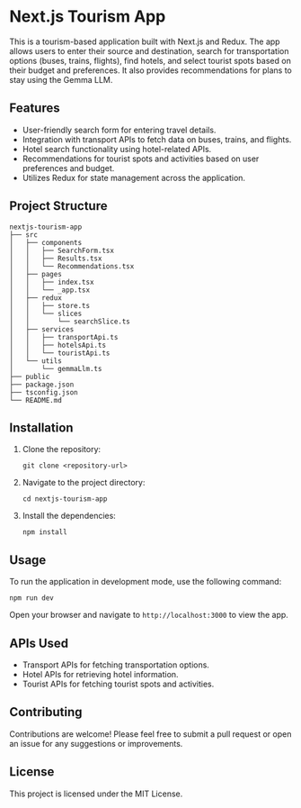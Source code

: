 # Next.js Tourism App

This is a tourism-based application built with Next.js and Redux. The app allows users to enter their source and destination, search for transportation options (buses, trains, flights), find hotels, and select tourist spots based on their budget and preferences. It also provides recommendations for plans to stay using the Gemma LLM.

## Features

- User-friendly search form for entering travel details.
- Integration with transport APIs to fetch data on buses, trains, and flights.
- Hotel search functionality using hotel-related APIs.
- Recommendations for tourist spots and activities based on user preferences and budget.
- Utilizes Redux for state management across the application.

## Project Structure

```
nextjs-tourism-app
├── src
│   ├── components
│   │   ├── SearchForm.tsx
│   │   ├── Results.tsx
│   │   └── Recommendations.tsx
│   ├── pages
│   │   ├── index.tsx
│   │   └── _app.tsx
│   ├── redux
│   │   ├── store.ts
│   │   └── slices
│   │       └── searchSlice.ts
│   ├── services
│   │   ├── transportApi.ts
│   │   ├── hotelsApi.ts
│   │   └── touristApi.ts
│   └── utils
│       └── gemmaLlm.ts
├── public
├── package.json
├── tsconfig.json
└── README.md
```

## Installation

1. Clone the repository:
   ```
   git clone <repository-url>
   ```

2. Navigate to the project directory:
   ```
   cd nextjs-tourism-app
   ```

3. Install the dependencies:
   ```
   npm install
   ```

## Usage

To run the application in development mode, use the following command:

```
npm run dev
```

Open your browser and navigate to `http://localhost:3000` to view the app.

## APIs Used

- Transport APIs for fetching transportation options.
- Hotel APIs for retrieving hotel information.
- Tourist APIs for fetching tourist spots and activities.

## Contributing

Contributions are welcome! Please feel free to submit a pull request or open an issue for any suggestions or improvements.

## License

This project is licensed under the MIT License.